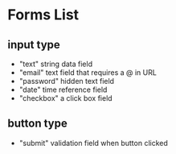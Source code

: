 # Forms List
## input type
* "text" string data field
* "email" text field that requires a @ in URL
* "password" hidden text field
* "date" time reference field
* "checkbox" a click box field

## button type
* "submit" validation field when button clicked